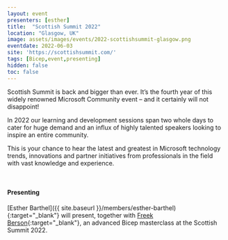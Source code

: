```yaml
---
layout: event
presenters: [esther]
title:  "Scottish Summit 2022"
location: "Glasgow, UK"
image: assets/images/events/2022-scottishsummit-glasgow.png
eventdate: 2022-06-03
site: 'https://scottishsummit.com/'
tags: [Bicep,event,presenting]
hidden: false
toc: false
---
```

Scottish Summit is back and bigger than ever.
It’s the fourth year of this widely renowned Microsoft Community event – and it certainly will not disappoint!

In 2022 our learning and development sessions span two whole days to cater for huge demand and an influx of highly talented speakers looking to inspire an entire community.

This is your chance to hear the latest and greatest in Microsoft technology trends, innovations and partner initiatives from professionals in the field with vast knowledge and experience.

&nbsp;

#### Presenting
[Esther Barthel]({{ site.baseurl }}/members/esther-barthel){:target="_blank"} will present, together with [Freek Berson](https://www.linkedin.com/in/freekberson/){:target="_blank"}, an advanced Bicep masterclass at the Scottish Summit 2022.